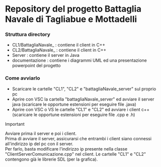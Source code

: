 # Repository del progetto Battaglia Navale di Tagliabue e Mottadelli

### Struttura directory

- CL1/BattagliaNavale_ : contiene il client in C++
- CL2/BattagliaNavale_ : contiene il client in C++
- Server : contiene il server in Java
- documentazione : contiene i diagrammi UML ed una presentazione powerpoint del progetto


### Come avviarlo
- Scaricare le cartelle "CL1", "CL2" e "battagliaNavale_server" sul proprio pc
- Aprire con VSC la cartella "battagliaNavale_server" ed avviare il server java (scaricare le opportune estensioni per eseguire file .java)
- Aprire con VSC o VS le cartelle "CL1" e "CL2" ed avviare i client c++ (scaricare le opportune estensioni per eseguire file .cpp e .h)

> [!IMPORTANT]
> Avviare prima il server e poi i client.     
>    Prima di avviare il server, assicurarsi che entrambi i client siano connessi all'indirizzo ip del pc con il server.    
>    Per farlo, basta modificare l'indirizzo ip presente nella classe "ClientServerComunicazione.cpp" nel client.
>    Le cartelle "CL1" e "CL2" contengono già le librerie SDL (per la grafica).
